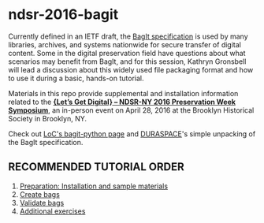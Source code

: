 # ndsr-2016-bagit
Currently defined in an IETF draft, the [BagIt specification](https://tools.ietf.org/html/draft-kunze-bagit-08) is used by many libraries, archives, and systems nationwide for secure transfer of digital content. Some in the digital preservation field have questions about what scenarios may benefit from BagIt, and for this session, Kathryn Gronsbell will lead a discussion about this widely used file packaging format and how to use it during a basic, hands-on tutorial. 

Materials in this repo provide supplemental and installation information related to the __[{Let’s Get Digital} – NDSR-NY 2016 Preservation Week Symposium](http://ndsr.nycdigital.org/ndsrsymposium/)__, an in-person event on April 28, 2016 at the Brooklyn Historical Society in Brooklyn, NY. 

Check out [LoC's bagit-python page](http://libraryofcongress.github.io/bagit-python/) and  [DURASPACE](https://wiki.duraspace.org/display/DPNC/BagIt+Specification)'s simple unpacking of the BagIt specification.

## RECOMMENDED TUTORIAL ORDER
1. [Preparation: Installation and sample materials](https://github.com/dinahhandel/ndsr-2016-bagit/blob/master/before-the-workshop.md)
2. [Create bags](https://github.com/kgrons/ndsr-2016-bagit/blob/master/create-bag.md)
3. [Validate bags](https://github.com/kgrons/ndsr-2016-bagit/blob/master/validate-bag.md)
4. [Additional exercises](https://github.com/kgrons/ndsr-2016-bagit/blob/master/more-bag-activities.md)
